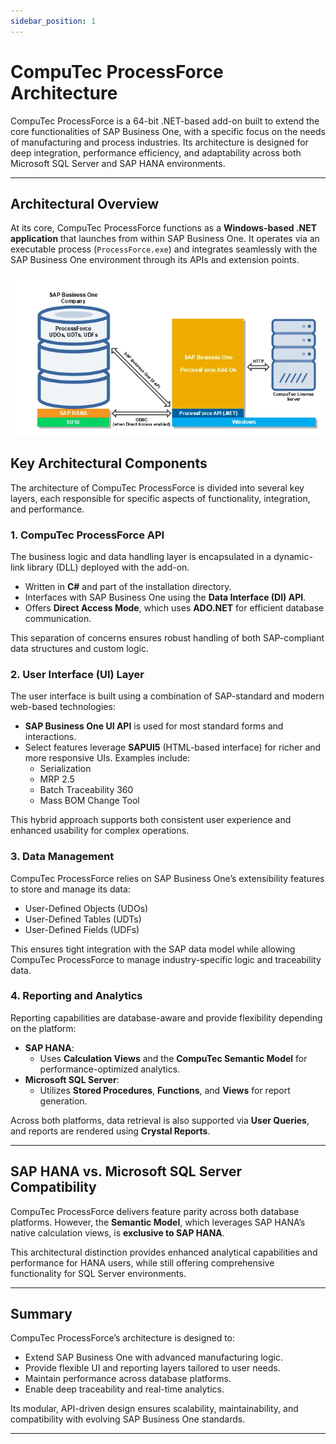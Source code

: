 ```yaml
---
sidebar_position: 1
---
```


# CompuTec ProcessForce Architecture

CompuTec ProcessForce is a 64-bit .NET-based add-on built to extend the core functionalities of SAP Business One, with a specific focus on the needs of manufacturing and process industries. Its architecture is designed for deep integration, performance efficiency, and adaptability across both Microsoft SQL Server and SAP HANA environments.

---

## Architectural Overview

At its core, CompuTec ProcessForce functions as a **Windows-based .NET application** that launches from within SAP Business One. It operates via an executable process (`ProcessForce.exe`) and integrates seamlessly with the SAP Business One environment through its APIs and extension points.

![PF Architecture](./media/architecture/processforce-architecture.webp)

## Key Architectural Components

The architecture of CompuTec ProcessForce is divided into several key layers, each responsible for specific aspects of functionality, integration, and performance.

### 1. CompuTec ProcessForce API

The business logic and data handling layer is encapsulated in a dynamic-link library (DLL) deployed with the add-on.

- Written in **C#** and part of the installation directory.
- Interfaces with SAP Business One using the **Data Interface (DI) API**.
- Offers **Direct Access Mode**, which uses **ADO.NET** for efficient database communication.

This separation of concerns ensures robust handling of both SAP-compliant data structures and custom logic.

### 2. User Interface (UI) Layer

The user interface is built using a combination of SAP-standard and modern web-based technologies:

- **SAP Business One UI API** is used for most standard forms and interactions.
- Select features leverage **SAPUI5** (HTML-based interface) for richer and more responsive UIs. Examples include:
  - Serialization
  - MRP 2.5
  - Batch Traceability 360
  - Mass BOM Change Tool

This hybrid approach supports both consistent user experience and enhanced usability for complex operations.

### 3. Data Management

CompuTec ProcessForce relies on SAP Business One’s extensibility features to store and manage its data:

- User-Defined Objects (UDOs)
- User-Defined Tables (UDTs)
- User-Defined Fields (UDFs)

This ensures tight integration with the SAP data model while allowing CompuTec ProcessForce to manage industry-specific logic and traceability data.

### 4. Reporting and Analytics

Reporting capabilities are database-aware and provide flexibility depending on the platform:

- **SAP HANA**:
  - Uses **Calculation Views** and the **CompuTec Semantic Model** for performance-optimized analytics.
- **Microsoft SQL Server**:
  - Utilizes **Stored Procedures**, **Functions**, and **Views** for report generation.

Across both platforms, data retrieval is also supported via **User Queries**, and reports are rendered using **Crystal Reports**.

---

## SAP HANA vs. Microsoft SQL Server Compatibility

CompuTec ProcessForce delivers feature parity across both database platforms. However, the **Semantic Model**, which leverages SAP HANA’s native calculation views, is **exclusive to SAP HANA**.

This architectural distinction provides enhanced analytical capabilities and performance for HANA users, while still offering comprehensive functionality for SQL Server environments.

---

## Summary

CompuTec ProcessForce’s architecture is designed to:

- Extend SAP Business One with advanced manufacturing logic.
- Provide flexible UI and reporting layers tailored to user needs.
- Maintain performance across database platforms.
- Enable deep traceability and real-time analytics.

Its modular, API-driven design ensures scalability, maintainability, and compatibility with evolving SAP Business One standards.

---
